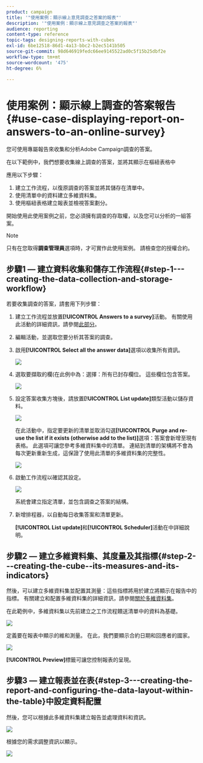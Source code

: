 ```yaml
---
product: campaign
title: '"使用案例：顯示線上意見調查之答案的報表"'
description: '"使用案例：顯示線上意見調查之答案的報表"'
audience: reporting
content-type: reference
topic-tags: designing-reports-with-cubes
exl-id: 6be12518-86d1-4a13-bbc2-b2ec5141b505
source-git-commit: 98d646919fedc66ee9145522ad0c5f15b25dbf2e
workflow-type: tm+mt
source-wordcount: '475'
ht-degree: 6%

---
```


# 使用案例：顯示線上調查的答案報告{#use-case-displaying-report-on-answers-to-an-online-survey}

您可使用專屬報告來收集和分析Adobe Campaign調查的答案。

在以下範例中，我們想要收集線上調查的答案，並將其顯示在樞紐表格中

應用以下步驟：

1. 建立工作流程，以復原調查的答案並將其儲存在清單中。
1. 使用清單中的資料建立多維資料集。
1. 使用樞紐表格建立報表並檢視答案劃分。

開始使用此使用案例之前，您必須擁有調查的存取權，以及您可以分析的一組答案。

>[!NOTE]
>
>只有在您取得&#x200B;**調查管理員**&#x200B;選項時，才可實作此使用案例。 請檢查您的授權合約。

## 步驟1 — 建立資料收集和儲存工作流程{#step-1---creating-the-data-collection-and-storage-workflow}

若要收集調查的答案，請套用下列步驟：

1. 建立工作流程並放置&#x200B;**[!UICONTROL Answers to a survey]**&#x200B;活動。 有關使用此活動的詳細資訊，請參閱[此部分](../../web/using/publish--track-and-use-collected-data.md#using-the-collected-data)。
1. 編輯活動，並選取您要分析其答案的調查。
1. 啟用&#x200B;**[!UICONTROL Select all the answer data]**&#x200B;選項以收集所有資訊。

   ![](assets/reporting_usecase_1_01.png)

1. 選取要擷取的欄(在此例中為：選擇：所有已封存欄位。 這些欄位包含答案。

   ![](assets/reporting_usecase_1_02.png)

1. 設定答案收集方塊後，請放置&#x200B;**[!UICONTROL List update]**&#x200B;類型活動以儲存資料。

   ![](assets/reporting_usecase_1_04.png)

   在此活動中，指定要更新的清單並取消勾選&#x200B;**[!UICONTROL Purge and re-use the list if it exists (otherwise add to the list)]**&#x200B;選項：答案會新增至現有表格。 此選項可讓您參考多維資料集中的清單。 連結到清單的架構將不會為每次更新重新生成，這保證了使用此清單的多維資料集的完整性。

   ![](assets/reporting_usecase_1_03.png)

1. 啟動工作流程以確認其設定。

   ![](assets/reporting_usecase_1_05.png)

   系統會建立指定清單，並包含調查之答案的結構。

1. 新增排程器，以自動每日收集答案和清單更新。

   **[!UICONTROL List update]**&#x200B;和&#x200B;**[!UICONTROL Scheduler]**&#x200B;活動在中詳細說明。

## 步驟2 — 建立多維資料集、其度量及其指標{#step-2---creating-the-cube--its-measures-and-its-indicators}

然後，可以建立多維資料集並配置其測量：這些指標將用於建立將顯示在報告中的指標。 有關建立和配置多維資料集的詳細資訊，請參閱[關於多維資料集](../../reporting/using/about-cubes.md)。

在此範例中，多維資料集以先前建立之工作流程饋送清單中的資料為基礎。

![](assets/reporting_usecase_2_01.png)

定義要在報表中顯示的維和測量。 在此，我們要顯示合約日期和回應者的國家。

![](assets/reporting_usecase_2_02.png)

**[!UICONTROL Preview]**&#x200B;標籤可讓您控制報表的呈現。

## 步驟3 — 建立報表並在表{#step-3---creating-the-report-and-configuring-the-data-layout-within-the-table}中設定資料配置

然後，您可以根據此多維資料集建立報告並處理資料和資訊。

![](assets/reporting_usecase_3_01.png)

根據您的需求調整資訊以顯示。

![](assets/reporting_usecase_3_02.png)
